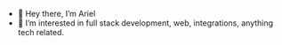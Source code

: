 - 👋 Hey there, I’m Ariel
- 👀 I’m interested in full stack development, web, integrations, anything tech related.

<!---
ariel-diaz-dev/ariel-diaz-dev is a ✨ special ✨ repository because its `README.md` (this file) appears on your GitHub profile.
You can click the Preview link to take a look at your changes.
--->

